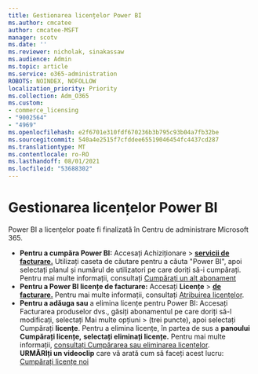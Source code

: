 ```yaml
---
title: Gestionarea licențelor Power BI
ms.author: cmcatee
author: cmcatee-MSFT
manager: scotv
ms.date: ''
ms.reviewer: nicholak, sinakassaw
ms.audience: Admin
ms.topic: article
ms.service: o365-administration
ROBOTS: NOINDEX, NOFOLLOW
localization_priority: Priority
ms.collection: Adm_O365
ms.custom:
- commerce_licensing
- "9002564"
- "4969"
ms.openlocfilehash: e2f6701e310fdf670236b3b795c93b04a7fb32be
ms.sourcegitcommit: 540a4e2515f7cfddee65519046454fc4437cd287
ms.translationtype: MT
ms.contentlocale: ro-RO
ms.lasthandoff: 08/01/2021
ms.locfileid: "53688302"
---
```

# <a name="power-bi-license-management"></a>Gestionarea licențelor Power BI

Power BI a licențelor poate fi finalizată în Centru de administrare Microsoft 365.

- **Pentru a cumpăra Power BI:**  Accesați Achiziționare \> **[servicii de facturare.](https://go.microsoft.com/fwlink/p/?linkid=868433)** Utilizați caseta de căutare pentru a căuta "Power BI", apoi selectați planul și numărul de utilizatori pe care doriți să-i cumpărați. Pentru mai multe informații, consultați [Cumpărați un alt abonament](/microsoft-365/commerce/try-or-buy-microsoft-365#buy-a-different-subscription)
- **Pentru a Power BI licențe de facturare:** Accesați **Licențe**  >  **[de facturare.](https://go.microsoft.com/fwlink/p/?linkid=842264)** Pentru mai multe informații, consultați [Atribuirea licențelor](/microsoft-365/admin/manage/assign-licenses-to-users).
- **Pentru a adăuga sau** a elimina licențe pentru Power BI: Accesați Facturarea produselor dvs., găsiți abonamentul pe care doriți să-l modificați, selectați Mai multe opțiuni   >  **[](https://go.microsoft.com/fwlink/p/?linkid=842054)**(trei puncte), apoi selectați Cumpărați **licențe**.  Pentru a elimina licențe, în partea de sus a **panoului Cumpărați licențe,** **selectați eliminați licențe.** Pentru mai multe informații, [consultați Cumpărarea sau eliminarea licențelor](/microsoft-365/commerce/licenses/buy-licenses).\
**URMĂRIți un videoclip** care vă arată cum să faceți acest lucru: [Cumpărați licențe noi](https://go.microsoft.com/fwlink/p/?linkid=2154857)
